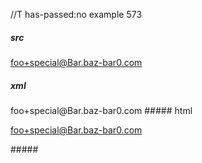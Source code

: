 //T has-passed:no
example 573
##### src
<foo+special@Bar.baz-bar0.com>
##### xml
<?xml version="1.0" encoding="UTF-8"?>
<!DOCTYPE document SYSTEM "CommonMark.dtd">
<document xmlns="http://commonmark.org/xml/1.0">
  <paragraph>
    <link destination="mailto:foo+special@Bar.baz-bar0.com" title="">
      <text>foo+special@Bar.baz-bar0.com</text>
    </link>
  </paragraph>
</document>
##### html
<p><a href="mailto:foo+special@Bar.baz-bar0.com">foo+special@Bar.baz-bar0.com</a></p>
#####
